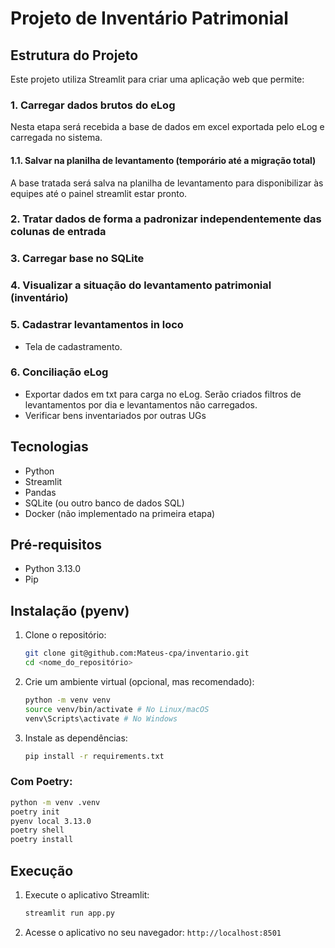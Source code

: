 # Projeto de Inventário Patrimonial

## Estrutura do Projeto

Este projeto utiliza Streamlit para criar uma aplicação web que permite:
### 1. Carregar dados brutos do eLog
Nesta etapa será recebida a base de dados em excel exportada pelo eLog e carregada no sistema.

#### 1.1. Salvar na planilha de levantamento (temporário até a migração total)
A base tratada será salva na planilha de levantamento para disponibilizar às equipes até o painel streamlit estar pronto.

### 2. Tratar dados de forma a padronizar independentemente das colunas de entrada

### 3. Carregar base no SQLite

### 4. Visualizar a situação do levantamento patrimonial (inventário)

### 5. Cadastrar levantamentos in loco
- Tela de cadastramento.

### 6. Conciliação eLog
- Exportar dados em txt para carga no eLog.
Serão criados filtros de levantamentos por dia e levantamentos não carregados.
- Verificar bens inventariados por outras UGs

## Tecnologias

* Python
* Streamlit
* Pandas
* SQLite (ou outro banco de dados SQL)
* Docker (não implementado na primeira etapa)

## Pré-requisitos

* Python 3.13.0
* Pip

## Instalação (pyenv)

1.  Clone o repositório:

    ```bash
    git clone git@github.com:Mateus-cpa/inventario.git
    cd <nome_do_repositório>
    ```

2.  Crie um ambiente virtual (opcional, mas recomendado):

    ```bash
    python -m venv venv
    source venv/bin/activate # No Linux/macOS
    venv\Scripts\activate # No Windows
    ```

3.  Instale as dependências:

    ```bash
    pip install -r requirements.txt
    ```

### Com Poetry:
```bash
python -m venv .venv
poetry init
pyenv local 3.13.0
poetry shell
poetry install
```

## Execução

1.  Execute o aplicativo Streamlit:

    ```bash
    streamlit run app.py
    ```

2.  Acesse o aplicativo no seu navegador: `http://localhost:8501`

